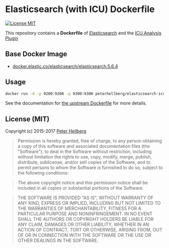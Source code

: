 # Elasticsearch (with ICU) Dockerfile

[![License MIT](https://img.shields.io/badge/license-MIT-lightgrey.svg?style=flat)](https://github.com/peterhellberg/elasticsearch-icu#license-mit)

This repository contains a **Dockerfile** of [Elasticsearch][es] and the [ICU
Analysis Plugin][icu]

[es]: https://www.elastic.co/
[icu]: https://www.elastic.co/guide/en/elasticsearch/plugins/current/analysis-icu.html

## Base Docker Image

* [docker.elastic.co/elasticsearch/elasticsearch:5.6.4][upstream]

[upstream]: https://www.elastic.co/guide/en/elasticsearch/reference/5.6/docker.html

## Usage

```sh
docker run -d -p 9200:9200 -p 9300:9300 peterhellberg/elasticsearch-icu
```

See the documentation for [the upstream Dockerfile][upstream] for more details.

## License (MIT)

Copyright (c) 2015-2017 [Peter Hellberg](https://c7.se/)

> Permission is hereby granted, free of charge, to any person obtaining
> a copy of this software and associated documentation files (the
> "Software"), to deal in the Software without restriction, including
> without limitation the rights to use, copy, modify, merge, publish,
> distribute, sublicense, and/or sell copies of the Software, and to
> permit persons to whom the Software is furnished to do so, subject to
> the following conditions:

> The above copyright notice and this permission notice shall be
> included in all copies or substantial portions of the Software.

> THE SOFTWARE IS PROVIDED "AS IS", WITHOUT WARRANTY OF ANY KIND,
> EXPRESS OR IMPLIED, INCLUDING BUT NOT LIMITED TO THE WARRANTIES OF
> MERCHANTABILITY, FITNESS FOR A PARTICULAR PURPOSE AND
> NONINFRINGEMENT. IN NO EVENT SHALL THE AUTHORS OR COPYRIGHT HOLDERS BE
> LIABLE FOR ANY CLAIM, DAMAGES OR OTHER LIABILITY, WHETHER IN AN ACTION
> OF CONTRACT, TORT OR OTHERWISE, ARISING FROM, OUT OF OR IN CONNECTION
> WITH THE SOFTWARE OR THE USE OR OTHER DEALINGS IN THE SOFTWARE.
